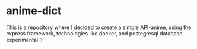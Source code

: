 # anime-dict
This is a repository where I decided to create a simple API-anime, using the express framework, technologies like docker, and postegresql database
esperimental
✨
